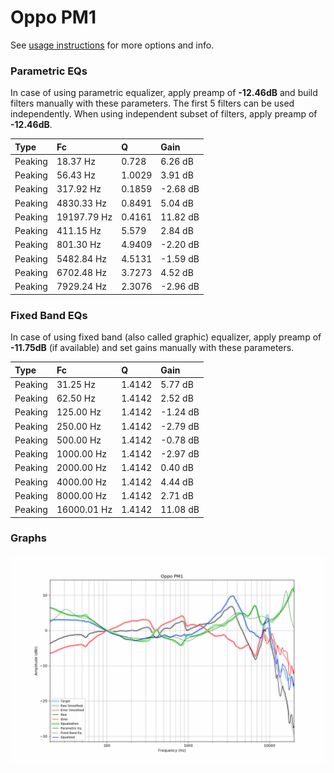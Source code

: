 # Oppo PM1
See [usage instructions](https://github.com/jaakkopasanen/AutoEq#usage) for more options and info.

### Parametric EQs
In case of using parametric equalizer, apply preamp of **-12.46dB** and build filters manually
with these parameters. The first 5 filters can be used independently.
When using independent subset of filters, apply preamp of **-12.46dB**.

| Type    | Fc          |      Q | Gain     |
|:--------|:------------|:-------|:---------|
| Peaking | 18.37 Hz    | 0.728  | 6.26 dB  |
| Peaking | 56.43 Hz    | 1.0029 | 3.91 dB  |
| Peaking | 317.92 Hz   | 0.1859 | -2.68 dB |
| Peaking | 4830.33 Hz  | 0.8491 | 5.04 dB  |
| Peaking | 19197.79 Hz | 0.4161 | 11.82 dB |
| Peaking | 411.15 Hz   | 5.579  | 2.84 dB  |
| Peaking | 801.30 Hz   | 4.9409 | -2.20 dB |
| Peaking | 5482.84 Hz  | 4.5131 | -1.59 dB |
| Peaking | 6702.48 Hz  | 3.7273 | 4.52 dB  |
| Peaking | 7929.24 Hz  | 2.3076 | -2.96 dB |

### Fixed Band EQs
In case of using fixed band (also called graphic) equalizer, apply preamp of **-11.75dB**
(if available) and set gains manually with these parameters.

| Type    | Fc          |      Q | Gain     |
|:--------|:------------|:-------|:---------|
| Peaking | 31.25 Hz    | 1.4142 | 5.77 dB  |
| Peaking | 62.50 Hz    | 1.4142 | 2.52 dB  |
| Peaking | 125.00 Hz   | 1.4142 | -1.24 dB |
| Peaking | 250.00 Hz   | 1.4142 | -2.79 dB |
| Peaking | 500.00 Hz   | 1.4142 | -0.78 dB |
| Peaking | 1000.00 Hz  | 1.4142 | -2.97 dB |
| Peaking | 2000.00 Hz  | 1.4142 | 0.40 dB  |
| Peaking | 4000.00 Hz  | 1.4142 | 4.44 dB  |
| Peaking | 8000.00 Hz  | 1.4142 | 2.71 dB  |
| Peaking | 16000.01 Hz | 1.4142 | 11.08 dB |

### Graphs
![](./Oppo%20PM1.png)